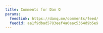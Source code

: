 ```yaml
---
title: Comments for Dan Q
params:
  feedlink: https://danq.me/comments/feed/
  feedid: aa1f9dbad5783eef4a0aac5364d9b5e9
---
```

